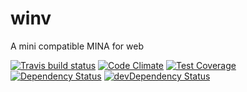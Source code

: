 # winv

A mini compatible MINA for web

[![Travis build status](http://img.shields.io/travis/phodal/winv.svg?style=flat)](https://travis-ci.org/phodal/winv)
[![Code Climate](https://codeclimate.com/github/phodal/winv/badges/gpa.svg)](https://codeclimate.com/github/phodal/winv)
[![Test Coverage](https://codeclimate.com/github/phodal/winv/badges/coverage.svg)](https://codeclimate.com/github/phodal/winv)
[![Dependency Status](https://david-dm.org/phodal/winv.svg)](https://david-dm.org/phodal/winv)
[![devDependency Status](https://david-dm.org/phodal/winv/dev-status.svg)](https://david-dm.org/phodal/winv#info=devDependencies)
